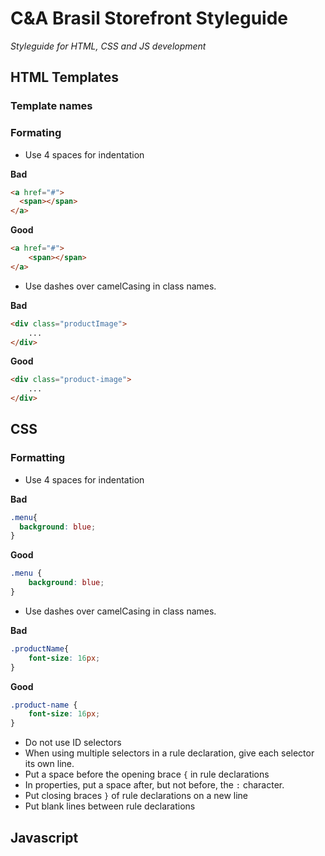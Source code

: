 # C&A Brasil Storefront Styleguide
*Styleguide for HTML, CSS and JS development*

## HTML Templates

### Template names

### Formating

* Use 4 spaces for indentation

**Bad**
```html
<a href="#">
  <span></span>
</a>
```

**Good**
```html
<a href="#">
	<span></span>
</a>
```

* Use dashes over camelCasing in class names.

**Bad**
```html
<div class="productImage">
	...
</div>
```

**Good**
```html
<div class="product-image">
	...
</div>
```

## CSS

### Formatting

* Use 4 spaces for indentation

**Bad**
```css
.menu{
  background: blue;
}
```

**Good**
```css
.menu {
  	background: blue;
}
```

* Use dashes over camelCasing in class names.

**Bad**
```css
.productName{
	font-size: 16px;
}
```

**Good**
```css
.product-name {
  	font-size: 16px;
}
```

* Do not use ID selectors
* When using multiple selectors in a rule declaration, give each selector its own line.
* Put a space before the opening brace `{` in rule declarations
* In properties, put a space after, but not before, the `:` character.
* Put closing braces `}` of rule declarations on a new line
* Put blank lines between rule declarations

## Javascript

